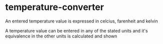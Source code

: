 # temperature-converter

An entered temperature value is expressed in celcius, farenheit and kelvin

A temperature value can be entered in any of the stated units and it's equivalence in the other units is calculated and shown
